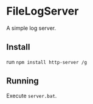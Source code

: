 # FileLogServer
A simple log server.

## Install
run ```npm install http-server /g```

## Running
Execute ```server.bat```.
